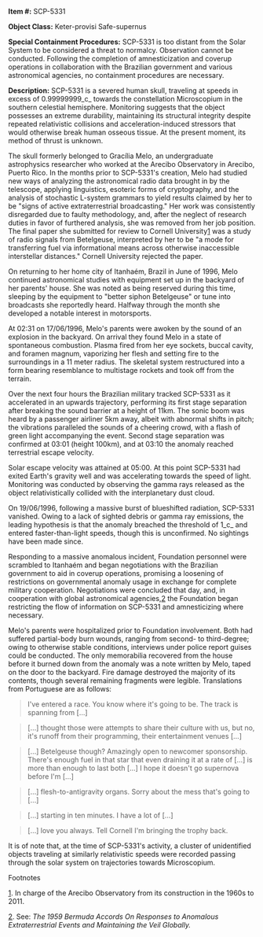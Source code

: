**Item #:** SCP-5331

**Object Class:** Keter-provisi Safe-supernus

**Special Containment Procedures:** SCP-5331 is too distant from the Solar System to be considered a threat to normalcy. Observation cannot be conducted. Following the completion of amnesticization and coverup operations in collaboration with the Brazilian government and various astronomical agencies, no containment procedures are necessary.

**Description:** SCP-5331 is a severed human skull, traveling at speeds in excess of 0.99999999_c_ towards the constellation Microscopium in the southern celestial hemisphere. Monitoring suggests that the object possesses an extreme durability, maintaining its structural integrity despite repeated relativistic collisions and acceleration-induced stressors that would otherwise break human osseous tissue. At the present moment, its method of thrust is unknown.

The skull formerly belonged to Gracília Melo, an undergraduate astrophysics researcher who worked at the Arecibo Observatory in Arecibo, Puerto Rico. In the months prior to SCP-5331's creation, Melo had studied new ways of analyzing the astronomical radio data brought in by the telescope, applying linguistics, esoteric forms of cryptography, and the analysis of stochastic L-system grammars to yield results claimed by her to be "signs of active extraterrestrial broadcasting." Her work was consistently disregarded due to faulty methodology, and, after the neglect of research duties in favor of furthered analysis, she was removed from her job position. The final paper she submitted for review to Cornell University[1](javascript:;) was a study of radio signals from Betelgeuse, interpreted by her to be "a mode for transferring fuel via informational means across otherwise inaccessible interstellar distances." Cornell University rejected the paper.

On returning to her home city of Itanhaém, Brazil in June of 1996, Melo continued astronomical studies with equipment set up in the backyard of her parents' house. She was noted as being reserved during this time, sleeping by the equipment to "better siphon Betelgeuse" or tune into broadcasts she reportedly heard. Halfway through the month she developed a notable interest in motorsports.

At 02:31 on 17/06/1996, Melo's parents were awoken by the sound of an explosion in the backyard. On arrival they found Melo in a state of spontaneous combustion. Plasma fired from her eye sockets, buccal cavity, and foramen magnum, vaporizing her flesh and setting fire to the surroundings in a 11 meter radius. The skeletal system restructured into a form bearing resemblance to multistage rockets and took off from the terrain.

Over the next four hours the Brazilian military tracked SCP-5331 as it accelerated in an upwards trajectory, performing its first stage separation after breaking the sound barrier at a height of 11km. The sonic boom was heard by a passenger airliner 5km away, albeit with abnormal shifts in pitch; the vibrations paralleled the sounds of a cheering crowd, with a flash of green light accompanying the event. Second stage separation was confirmed at 03:01 (height 100km), and at 03:10 the anomaly reached terrestrial escape velocity.

Solar escape velocity was attained at 05:00. At this point SCP-5331 had exited Earth's gravity well and was accelerating towards the speed of light. Monitoring was conducted by observing the gamma rays released as the object relativistically collided with the interplanetary dust cloud.

On 19/06/1996, following a massive burst of blueshifted radiation, SCP-5331 vanished. Owing to a lack of sighted debris or gamma ray emissions, the leading hypothesis is that the anomaly breached the threshold of 1_c_ and entered faster-than-light speeds, though this is unconfirmed. No sightings have been made since.

Responding to a massive anomalous incident, Foundation personnel were scrambled to Itanhaém and began negotiations with the Brazilian government to aid in coverup operations, promising a loosening of restrictions on governmental anomaly usage in exchange for complete military cooperation. Negotiations were concluded that day, and, in cooperation with global astronomical agencies,[2](javascript:;) the Foundation began restricting the flow of information on SCP-5331 and amnesticizing where necessary.

Melo's parents were hospitalized prior to Foundation involvement. Both had suffered partial-body burn wounds, ranging from second- to third-degree; owing to otherwise stable conditions, interviews under police report guises could be conducted. The only memorabilia recovered from the house before it burned down from the anomaly was a note written by Melo, taped on the door to the backyard. Fire damage destroyed the majority of its contents, though several remaining fragments were legible. Translations from Portuguese are as follows:

> I've entered a race. You know where it's going to be. The track is spanning from \[…\]

> \[…\] thought those were attempts to share their culture with us, but no, it's runoff from their programming, their entertainment venues \[…\]

> \[…\] Betelgeuse though? Amazingly open to newcomer sponsorship. There's enough fuel in that star that even draining it at a rate of \[…\] is more than enough to last both \[…\] I hope it doesn't go supernova before I'm \[…\]

> \[…\] flesh-to-antigravity organs. Sorry about the mess that's going to \[…\]

> \[…\] starting in ten minutes. I have a lot of \[…\]

> \[…\] love you always. Tell Cornell I'm bringing the trophy back.

It is of note that, at the time of SCP-5331's activity, a cluster of unidentified objects traveling at similarly relativistic speeds were recorded passing through the solar system on trajectories towards Microscopium.

Footnotes

[1](javascript:;). In charge of the Arecibo Observatory from its construction in the 1960s to 2011.

[2](javascript:;). See: _The 1959 Bermuda Accords On Responses to Anomalous Extraterrestrial Events and Maintaining the Veil Globally._